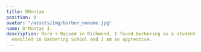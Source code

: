 ```yaml
---
title: DMontae
position: 0
avatar: "/assets/img/barber_noname.jpg"
name: D'Montae J.
description: Born + Raised in Richmond, I found barbering as a student in High School.  Currently
  enrolled in Barbering School and I am an apprentice.
---
```


